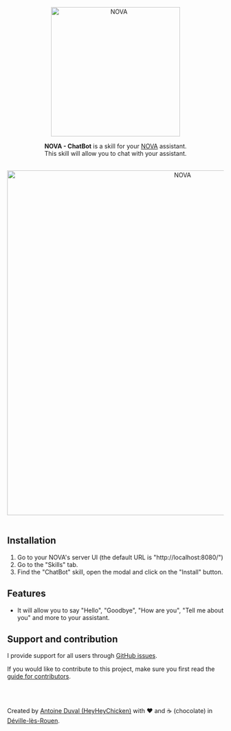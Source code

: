 <div align="center">
<a href="//nova-assistant.com" rel="nofollow">
<img src="https://github.com/HeyHeyChicken/NOVA-ChatBot/blob/master/resources/nova-logo.svg" alt="NOVA" width="300">
</a>

**NOVA - ChatBot** is a skill for your [NOVA](//github.com/HeyHeyChicken/NOVA) assistant.<br>
This skill will allow you to chat with your assistant.

<br>

<img src="https://github.com/HeyHeyChicken/NOVA-ChatBot/blob/master/resources/screenshot.jpg" alt="NOVA" width="800">
</div>

<br>

## Installation

1) Go to your NOVA's server UI (the default URL is "http://localhost:8080/")
2) Go to the "Skills" tab.
3) Find the "ChatBot" skill, open the modal and click on the "Install" button.

## Features

- It will allow you to say "Hello", "Goodbye", "How are you", "Tell me about you" and more to your assistant.

## Support and contribution

I provide support for all users through [GitHub issues](//github.com/HeyHeyChicken/NOVA-ChatBot/issues).

If you would like to contribute to this project, make sure you first read the [guide for contributors](//github.com/HeyHeyChicken/NOVA/blob/master/CONTRIBUTING.md).

<br>
<br>

Created by [Antoine Duval (HeyHeyChicken)](//antoine.cuffel.fr) with ❤ and ☕ (chocolate) in [Déville-lès-Rouen](//en.wikipedia.org/wiki/Déville-lès-Rouen).
